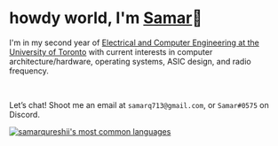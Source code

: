 # howdy world, I'm  [Samar](https://www.samarq.org)👋 

I'm in my second year of [Electrical and Computer Engineering at the University of Toronto](https://www.ece.utoronto.ca) with current interests in computer architecture/hardware, operating systems, ASIC design, and radio frequency.

<br>

Let’s chat! Shoot me an email at `samarq713@gmail.com`, or `Samar#0575` on Discord.

[![samarqureshii's most common languages](https://github-readme-stats-jd.vercel.app/api/top-langs/?username=samarqureshii&layout=compact&theme=radical&count_private=true&hide=pascal,php,html&langs_count=8)](https://github.com/anuraghazra/github-readme-stats)






